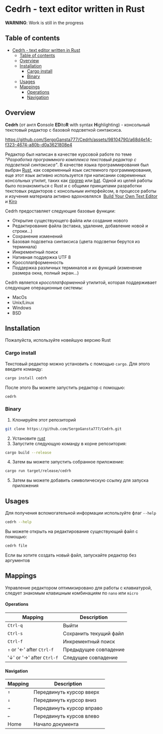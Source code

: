 # Cedrh - text editor written in Rust

**WARNING**: Work is still in the progress

## Table of contents

- [Cedrh - text editor written in Rust](#cedrh---text-editor-written-in-rust)
  - [Table of contents](#table-of-contents)
  - [Overview](#overview)
  - [Installation](#installation)
    - [Cargo install](#cargo-install)
    - [Binary](#binary)
  - [Usages](#usages)
  - [Mappings](#mappings)
    - [Operations](#operations)
    - [Navigation](#navigation)

## Overview

**Cedrh** (от англ **C**onsole **ED**ito**R** with syntax **H**ighlighting) - консольный текстовый редактор с базовой подсветкой синтаксиса.

https://github.com/SergoGansta777/Cedrh/assets/98104790/a68d4e14-f323-4674-a80b-d0a3621808e4

Редактор был написан в качестве курсовой работе по теме _"Разработка программного комплекса текстовый редактор с подсветкой синтаксиса"_. В качестве языка программирования был выбран [Rust](https://www.rust-lang.org/), как современный язык системного программирования, еще этот язык активно используется при написании современных консольных утилит, таких как [ripgrep](https://github.com/BurntSushi/ripgrep) или [bat](https://github.com/sharkdp/bat). Одной из целей работы было познакомиться с Rust и с общими принципами разработки текстовых редакторов с консольным интерфейсом, в процессе работы и изучения материала активно вдохновлялся  [Build Your Own Text Editor](https://viewsourcecode.org/snaptoken/kilo/) и [Kiro](https://github.com/rhysd/kiro-editor/blob/master/README.md)

Cedrh предоставляет следующие базовые функции:

- Открытие существующего файла или создание нового
- Редактирование файла (вставка, удаление, добавление новой и строки…)
- Сохранение изменений
- Базовая подсветка синтаксиса (цвета подсветки берутся из терминала)
- Инкрементный поиск
- Нативная поддержка UTF 8
- Кроссплатформенность
- Поддержка различных терминалов и их функций (изменение размера окна, полный экран…)

Cedrh является _кроссплатформенной_ утилитой, которая поддерживает следующие операционные системы:

- MacOs
- Unix/Linux
- Windows
- BSD

## Installation

Пожалуйста, используйте новейшую версию Rust

### Cargo install

Текстовый редактор можно установить с помощью `cargo`. Для этого введите команду:

```zsh
cargo install cedrh
```

После этого Вы можете запустить редактор с помощью:

```zsh
cedrh
```

### Binary

1. Клонируйте этот репозиторий

```zsh
git clone https://github.com/SergoGansta777/Cedrh.git
```

2. Установите [rust](https://www.rust-lang.org/tools/install)
3. Запустите следующую команду в корне репозитория:

```zsh
cargo build --release
```

4. Затем вы можете запустить собранное приложение:

```zsh
cargo run target/release/cedrh
```

5. Затем вы можете добавить символическую ссылку для запуска приложения

## Usages

Для получения вспомогательной информации используйте флаг `--help`

```zsh
cedrh --help
```

Вы можете открыть на редактирование существующий файл с помощью:

```zsh
cedrh file
```

Если вы хотите создать новый файл, запускайте редактор без аргументов

## Mappings

Управление редактором оптимизировано для работы с клавиатурой, следует знакомым клавишным комбинациям по `nano` или `micro`

#### Operations

| Mapping                   | Description            |
| ------------------------- | ---------------------- |
| `Ctrl-q`                  | Выйти                  |
| `Ctrl-s`                  | Сохранить текущий файл |
| `Ctrl-f`                  | Инкрементный поиск     |
| `↑` or '←' after `Ctrl-f` | Предыдущее совпадение  |
| '↓' or '→' after `Ctrl-f` | Следущее совпадение    |

#### Navigation

| Mapping | Description               |
| ------- | ------------------------- |
| `↑`     | Передвинуть курсор вверх  |
| `↓`     | Передвинуть курсор вниз   |
| `→`     | Передвинуть курсор вправо |
| `←`     | Передвинуть курсов влево  |
| Home    | Начало документа          |
